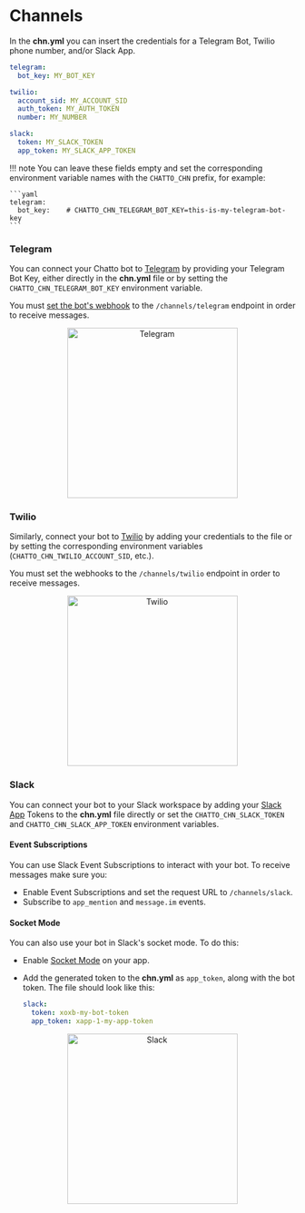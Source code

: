 # Channels

In the **chn.yml** you can insert the credentials for a Telegram Bot, Twilio phone number, and/or Slack App.

```yaml
telegram:
  bot_key: MY_BOT_KEY

twilio:
  account_sid: MY_ACCOUNT_SID
  auth_token: MY_AUTH_TOKEN
  number: MY_NUMBER

slack:
  token: MY_SLACK_TOKEN
  app_token: MY_SLACK_APP_TOKEN
```

!!! note
    You can leave these fields empty and set the corresponding environment variable names with the `CHATTO_CHN` prefix, for example:

    ```yaml
    telegram:
      bot_key:    # CHATTO_CHN_TELEGRAM_BOT_KEY=this-is-my-telegram-bot-key
    ```

### Telegram

You can connect your Chatto bot to [Telegram](https://core.telegram.org/bots) by providing your Telegram Bot Key, either directly in the **chn.yml** file or by setting the `CHATTO_CHN_TELEGRAM_BOT_KEY` environment variable.

You must [set the bot's webhook](https://core.telegram.org/bots/api#setwebhook) to the `/channels/telegram` endpoint in order to receive messages.

<p align="center">
<img src="/img/telegram_channel.jpg" alt="Telegram" width="300"/>
</p>

### Twilio

Similarly, connect your bot to [Twilio](https://www.twilio.com/messaging-api) by adding your credentials to the file or by setting the corresponding environment variables (`CHATTO_CHN_TWILIO_ACCOUNT_SID`, etc.).

You must set the webhooks to the `/channels/twilio` endpoint in order to receive messages.

<p align="center">
<img src="/img/twilio_channel.jpg" alt="Twilio" width="300"/>
</p>

### Slack

You can connect your bot to your Slack workspace by adding your [Slack App](https://api.slack.com/apps) Tokens to the **chn.yml** file directly or set the `CHATTO_CHN_SLACK_TOKEN` and `CHATTO_CHN_SLACK_APP_TOKEN` environment variables.

#### Event Subscriptions

You can use Slack Event Subscriptions to interact with your bot. To receive messages make sure you:

* Enable Event Subscriptions and set the request URL to `/channels/slack`.
* Subscribe to `app_mention` and `message.im` events.

#### Socket Mode

You can also use your bot in Slack's socket mode. To do this:

* Enable [Socket Mode](https://api.slack.com/apis/connections/socket#toggling) on your app.
* Add the generated token to the **chn.yml** as `app_token`, along with the bot token. The file should look like this:

    ```yaml
    slack:
      token: xoxb-my-bot-token
      app_token: xapp-1-my-app-token
    ```

<p align="center">
<img src="/img/slack_channel.jpg" alt="Slack" width="300"/>
</p>